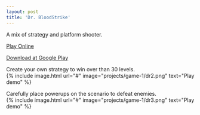 ```yaml
---
layout: post
title: 'Dr. BloodStrike'
---
```


A mix of strategy and platform shooter.    
  
[Play Online](#)  
   
[Download at Google Play](#)  
   
Create your own strategy to win over than 30 levels.  
{% include image.html url="#" image="projects/game-1/dr2.png" text="Play demo" %}  
  
Carefully place powerups on the scenario to defeat enemies.  
{% include image.html url="#" image="projects/game-1/dr3.png" text="Play demo" %}  